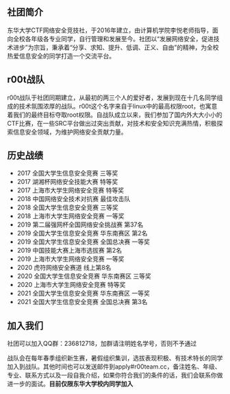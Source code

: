 ## 社团简介
东华大学CTF网络安全竞技社，于2016年建立，由计算机学院李悦老师指导，面向全校各年级各专业同学，自行管理和发展至今。社团以“发展网络安全，促进技术进步”为宗旨，秉承着“分享、求知、提升、低调、正义、自由”的精神，为全校热爱信息安全的同学打造一个交流平台。

## r00t战队
r00t战队于社团同期建立，从最初的两三个人的爱好者，发展到现在十几名同学组成的技术氛围浓厚的战队。r00t这个名字来自于linux中的最高权限root，也寓意着我们的最终目标夺取root权限。自战队成立以来，我们参加了国内外大大小小的CTF比赛，在一些SRC平台做出过突出贡献，对技术和安全知识充满热情，积极探索信息安全领域，为维护网络安全贡献力量。

## 历史战绩

- 2017 全国大学生信息安全竞赛 三等奖
- 2017 湖湘杯网络安全技能大赛 特等奖
- 2017 上海市大学生网络安全竞赛 特等奖
- 2018 中国网络安全技术对抗赛 最佳攻击队
- 2018 全国大学生信息安全竞赛 三等奖
- 2018 上海市大学生网络安全竞赛 一等奖
- 2019 第二届强网杯全国网络安全挑战赛 第37名
- 2019 全国大学生信息安全竞赛 华东南赛区 第2名
- 2019 全国大学生信息安全竞赛 全国总决赛 一等奖
- 2019 中国技能大赛上海市选拔赛 第2名
- 2019 上海市大学生网络安全竞赛 一等奖
- 2020 虎符网络安全赛道 线上第8名
- 2020 全国大学生信息安全竞赛 华东南赛区 三等奖
- 2020 上海市大学生网络安全竞赛 特等奖
- 2021 全国大学生信息安全竞赛 华东南赛区 一等奖
- 2021 全国大学生信息安全竞赛 全国总决赛 第3名

## 加入我们
社团可以加入QQ群：236812718，加群请注明姓名学号，否则不予通过

战队会在每年春季组织新生赛，暑假组织集训，选拔表现积极、有技术特长的同学加入到战队。其他时间也可以发送邮件到apply#r00team.cc，备注姓名、年级、专业、联系方式以及一段自我介绍，如果你符合我们的条件的话，我们会联系你做进一步的面试。**目前仅限东华大学校内同学加入**
